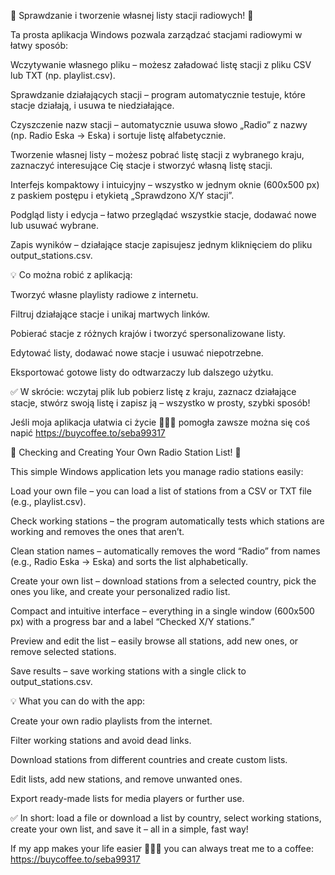 🌟 Sprawdzanie i tworzenie własnej listy stacji radiowych! 🌟

Ta prosta aplikacja Windows pozwala zarządzać stacjami radiowymi w łatwy sposób:

Wczytywanie własnego pliku – możesz załadować listę stacji z pliku CSV lub TXT (np. playlist.csv).

Sprawdzanie działających stacji – program automatycznie testuje, które stacje działają, i usuwa te niedziałające.

Czyszczenie nazw stacji – automatycznie usuwa słowo „Radio” z nazwy (np. Radio Eska → Eska) i sortuje listę alfabetycznie.

Tworzenie własnej listy – możesz pobrać listę stacji z wybranego kraju, zaznaczyć interesujące Cię stacje i stworzyć własną listę stacji.

Interfejs kompaktowy i intuicyjny – wszystko w jednym oknie (600x500 px) z paskiem postępu i etykietą „Sprawdzono X/Y stacji”.

Podgląd listy i edycja – łatwo przeglądać wszystkie stacje, dodawać nowe lub usuwać wybrane.

Zapis wyników – działające stacje zapisujesz jednym kliknięciem do pliku output_stations.csv.

💡 Co można robić z aplikacją:

Tworzyć własne playlisty radiowe z internetu.

Filtruj działające stacje i unikaj martwych linków.

Pobierać stacje z różnych krajów i tworzyć spersonalizowane listy.

Edytować listy, dodawać nowe stacje i usuwać niepotrzebne.

Eksportować gotowe listy do odtwarzaczy lub dalszego użytku.

✅ W skrócie: wczytaj plik lub pobierz listę z kraju, zaznacz działające stacje, stwórz swoją listę i zapisz ją – wszystko w prosty, szybki sposób!

Jeśli moja aplikacja ułatwia ci życie 🤣🤣🤣 pomogła zawsze można się coś napić 
https://buycoffee.to/seba99317


🌟 Checking and Creating Your Own Radio Station List! 🌟

This simple Windows application lets you manage radio stations easily:

Load your own file – you can load a list of stations from a CSV or TXT file (e.g., playlist.csv).

Check working stations – the program automatically tests which stations are working and removes the ones that aren’t.

Clean station names – automatically removes the word “Radio” from names (e.g., Radio Eska → Eska) and sorts the list alphabetically.

Create your own list – download stations from a selected country, pick the ones you like, and create your personalized radio list.

Compact and intuitive interface – everything in a single window (600x500 px) with a progress bar and a label “Checked X/Y stations.”

Preview and edit the list – easily browse all stations, add new ones, or remove selected stations.

Save results – save working stations with a single click to output_stations.csv.

💡 What you can do with the app:

Create your own radio playlists from the internet.

Filter working stations and avoid dead links.

Download stations from different countries and create custom lists.

Edit lists, add new stations, and remove unwanted ones.

Export ready-made lists for media players or further use.


✅ In short: load a file or download a list by country, select working stations, create your own list, and save it – all in a simple, fast way!

If my app makes your life easier 🤣🤣🤣 you can always treat me to a coffee: https://buycoffee.to/seba99317
